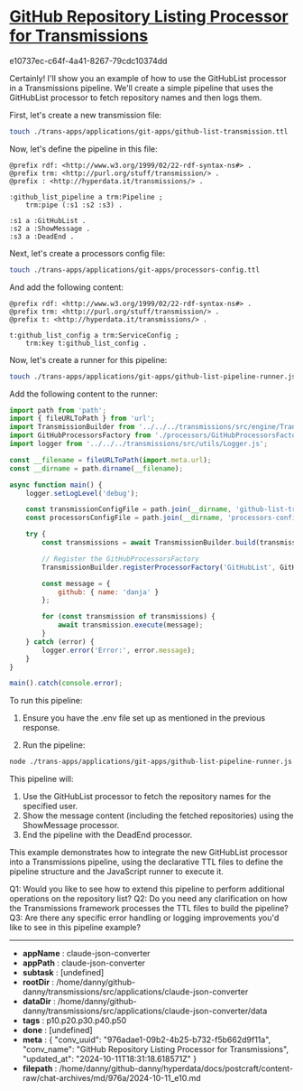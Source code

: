 # [GitHub Repository Listing Processor for Transmissions](https://claude.ai/chat/976adae1-09b2-4b25-b732-f5b662d9f11a)

e10737ec-c64f-4a41-8267-79cdc10374dd

 Certainly! I'll show you an example of how to use the GitHubList processor in a Transmissions pipeline. We'll create a simple pipeline that uses the GitHubList processor to fetch repository names and then logs them.

First, let's create a new transmission file:

```sh
touch ./trans-apps/applications/git-apps/github-list-transmission.ttl
```

Now, let's define the pipeline in this file:

```turtle
@prefix rdf: <http://www.w3.org/1999/02/22-rdf-syntax-ns#> .
@prefix trm: <http://purl.org/stuff/transmission/> .
@prefix : <http://hyperdata.it/transmissions/> .

:github_list_pipeline a trm:Pipeline ;
    trm:pipe (:s1 :s2 :s3) .

:s1 a :GitHubList .
:s2 a :ShowMessage .
:s3 a :DeadEnd .
```

Next, let's create a processors config file:

```sh
touch ./trans-apps/applications/git-apps/processors-config.ttl
```

And add the following content:

```turtle
@prefix rdf: <http://www.w3.org/1999/02/22-rdf-syntax-ns#> .
@prefix trm: <http://purl.org/stuff/transmission/> .
@prefix t: <http://hyperdata.it/transmissions/> .

t:github_list_config a trm:ServiceConfig ;
    trm:key t:github_list_config .
```

Now, let's create a runner for this pipeline:

```sh
touch ./trans-apps/applications/git-apps/github-list-pipeline-runner.js
```

Add the following content to the runner:

```javascript
import path from 'path';
import { fileURLToPath } from 'url';
import TransmissionBuilder from '../../../transmissions/src/engine/TransmissionBuilder.js';
import GitHubProcessorsFactory from './processors/GitHubProcessorsFactory.js';
import logger from '../../../transmissions/src/utils/Logger.js';

const __filename = fileURLToPath(import.meta.url);
const __dirname = path.dirname(__filename);

async function main() {
    logger.setLogLevel('debug');

    const transmissionConfigFile = path.join(__dirname, 'github-list-transmission.ttl');
    const processorsConfigFile = path.join(__dirname, 'processors-config.ttl');

    try {
        const transmissions = await TransmissionBuilder.build(transmissionConfigFile, processorsConfigFile);

        // Register the GitHubProcessorsFactory
        TransmissionBuilder.registerProcessorFactory('GitHubList', GitHubProcessorsFactory);

        const message = {
            github: { name: 'danja' }
        };

        for (const transmission of transmissions) {
            await transmission.execute(message);
        }
    } catch (error) {
        logger.error('Error:', error.message);
    }
}

main().catch(console.error);
```

To run this pipeline:

1. Ensure you have the .env file set up as mentioned in the previous response.

2. Run the pipeline:

```sh
node ./trans-apps/applications/git-apps/github-list-pipeline-runner.js
```

This pipeline will:
1. Use the GitHubList processor to fetch the repository names for the specified user.
2. Show the message content (including the fetched repositories) using the ShowMessage processor.
3. End the pipeline with the DeadEnd processor.

This example demonstrates how to integrate the new GitHubList processor into a Transmissions pipeline, using the declarative TTL files to define the pipeline structure and the JavaScript runner to execute it.

Q1: Would you like to see how to extend this pipeline to perform additional operations on the repository list?
Q2: Do you need any clarification on how the Transmissions framework processes the TTL files to build the pipeline?
Q3: Are there any specific error handling or logging improvements you'd like to see in this pipeline example?

---

* **appName** : claude-json-converter
* **appPath** : claude-json-converter
* **subtask** : [undefined]
* **rootDir** : /home/danny/github-danny/transmissions/src/applications/claude-json-converter
* **dataDir** : /home/danny/github-danny/transmissions/src/applications/claude-json-converter/data
* **tags** : p10.p20.p30.p40.p50
* **done** : [undefined]
* **meta** : {
  "conv_uuid": "976adae1-09b2-4b25-b732-f5b662d9f11a",
  "conv_name": "GitHub Repository Listing Processor for Transmissions",
  "updated_at": "2024-10-11T18:31:18.618571Z"
}
* **filepath** : /home/danny/github-danny/hyperdata/docs/postcraft/content-raw/chat-archives/md/976a/2024-10-11_e10.md